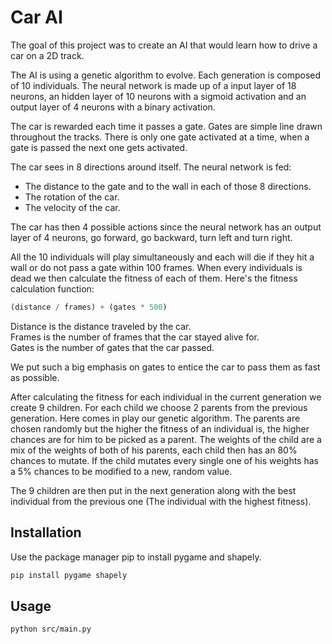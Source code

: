 # Car AI

The goal of this project was to create an AI that would learn how to drive a car on a 2D track.

The AI is using a genetic algorithm to evolve. Each generation is composed of 10 individuals.
The neural network is made up of a input layer of 18 neurons, an hidden layer of 10 neurons with a sigmoid activation and an output layer of 4 neurons with a binary activation.

The car is rewarded each time it passes a gate.
Gates are simple line drawn throughout the tracks.
There is only one gate activated at a time, when a gate is passed the next one gets activated.

The car sees in 8 directions around itself.
The neural network is fed:
- The distance to the gate and to the wall in each of those 8 directions.
- The rotation of the car.
- The velocity of the car.

The car has then 4 possible actions since the neural network has an output layer of 4 neurons, go forward, go backward, turn left and turn right.

All the 10 individuals will play simultaneously and each will die if they hit a wall or do not pass a gate within 100 frames.
When every individuals is dead we then calculate the fitness of each of them.
Here's the fitness calculation function:
```python
(distance / frames) + (gates * 500)
```
Distance is the distance traveled by the car.\
Frames is the number of frames that the car stayed alive for.\
Gates is the number of gates that the car passed.

We put such a big emphasis on gates to entice the car to pass them as fast as possible.

After calculating the fitness for each individual in the current generation we create 9 children.
For each child we choose 2 parents from the previous generation.
Here comes in play our genetic algorithm.
The parents are chosen randomly but the higher the fitness of an individual is, the higher chances are for him to be picked as a parent.
The weights of the child are a mix of the weights of both of his parents, each child then has an 80% chances to mutate.
If the child mutates every single one of his weights has a 5% chances to be modified to a new, random value.

The 9 children are then put in the next generation along with the best individual from the previous one (The individual with the highest fitness).

## Installation

Use the package manager pip to install pygame and shapely.

```bash
pip install pygame shapely
```

## Usage

```bash
python src/main.py
```
